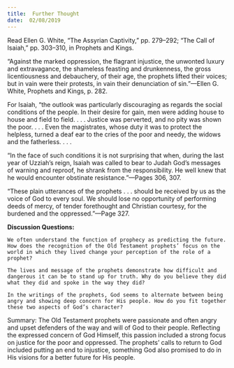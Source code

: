 ```yaml
---
title:  Further Thought
date:  02/08/2019
---
```


Read Ellen G. White, “The Assyrian Captivity,” pp. 279–292; “The Call of Isaiah,” pp. 303–310, in Prophets and Kings.

“Against the marked oppression, the flagrant injustice, the unwonted luxury and extravagance, the shameless feasting and drunkenness, the gross licentiousness and debauchery, of their age, the prophets lifted their voices; but in vain were their protests, in vain their denunciation of sin.”—Ellen G. White, Prophets and Kings, p. 282.

For Isaiah, “the outlook was particularly discouraging as regards the social conditions of the people. In their desire for gain, men were adding house to house and field to field. . . . Justice was perverted, and no pity was shown the poor. . . . Even the magistrates, whose duty it was to protect the helpless, turned a deaf ear to the cries of the poor and needy, the widows and the fatherless. . . .

“In the face of such conditions it is not surprising that when, during the last year of Uzziah’s reign, Isaiah was called to bear to Judah God’s messages of warning and reproof, he shrank from the responsibility. He well knew that he would encounter obstinate resistance.”—Pages 306, 307.

“These plain utterances of the prophets . . . should be received by us as the voice of God to every soul. We should lose no opportunity of performing deeds of mercy, of tender forethought and Christian courtesy, for the burdened and the oppressed.”—Page 327.

**Discussion Questions:**

`We often understand the function of prophecy as predicting the future. How does the recognition of the Old Testament prophets’ focus on the world in which they lived change your perception of the role of a prophet?`

`The lives and message of the prophets demonstrate how difficult and dangerous it can be to stand up for truth. Why do you believe they did what they did and spoke in the way they did?`

`In the writings of the prophets, God seems to alternate between being angry and showing deep concern for His people. How do you fit together these two aspects of God’s character?`

Summary: The Old Testament prophets were passionate and often angry and upset defenders of the way and will of God to their people. Reflecting the expressed concern of God Himself, this passion included a strong focus on justice for the poor and oppressed. The prophets’ calls to return to God included putting an end to injustice, something God also promised to do in His visions for a better future for His people.